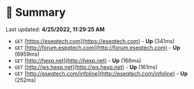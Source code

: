 # 📖 Summary
Last updated: **4/25/2022, 11:29:25 AM**

- `GET` [https://eseqtech.com](https://eseqtech.com) - **Up** (341ms)
- `GET` [http://forum.eseqtech.com](http://forum.eseqtech.com) - **Up** (6959ms)
- `GET` [http://hexp.net](http://hexp.net) - **Up** (166ms)
- `GET` [http://ws.hexp.net](http://ws.hexp.net) - **Up** (161ms)
- `GET` [http://eseqtech.com/infoline](http://eseqtech.com/infoline) - **Up** (252ms)
